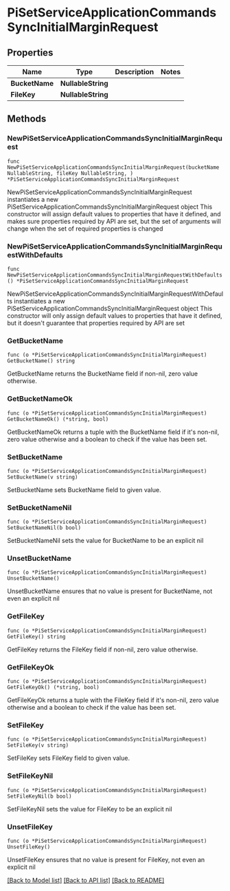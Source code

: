 # PiSetServiceApplicationCommandsSyncInitialMarginRequest

## Properties

Name | Type | Description | Notes
------------ | ------------- | ------------- | -------------
**BucketName** | **NullableString** |  | 
**FileKey** | **NullableString** |  | 

## Methods

### NewPiSetServiceApplicationCommandsSyncInitialMarginRequest

`func NewPiSetServiceApplicationCommandsSyncInitialMarginRequest(bucketName NullableString, fileKey NullableString, ) *PiSetServiceApplicationCommandsSyncInitialMarginRequest`

NewPiSetServiceApplicationCommandsSyncInitialMarginRequest instantiates a new PiSetServiceApplicationCommandsSyncInitialMarginRequest object
This constructor will assign default values to properties that have it defined,
and makes sure properties required by API are set, but the set of arguments
will change when the set of required properties is changed

### NewPiSetServiceApplicationCommandsSyncInitialMarginRequestWithDefaults

`func NewPiSetServiceApplicationCommandsSyncInitialMarginRequestWithDefaults() *PiSetServiceApplicationCommandsSyncInitialMarginRequest`

NewPiSetServiceApplicationCommandsSyncInitialMarginRequestWithDefaults instantiates a new PiSetServiceApplicationCommandsSyncInitialMarginRequest object
This constructor will only assign default values to properties that have it defined,
but it doesn't guarantee that properties required by API are set

### GetBucketName

`func (o *PiSetServiceApplicationCommandsSyncInitialMarginRequest) GetBucketName() string`

GetBucketName returns the BucketName field if non-nil, zero value otherwise.

### GetBucketNameOk

`func (o *PiSetServiceApplicationCommandsSyncInitialMarginRequest) GetBucketNameOk() (*string, bool)`

GetBucketNameOk returns a tuple with the BucketName field if it's non-nil, zero value otherwise
and a boolean to check if the value has been set.

### SetBucketName

`func (o *PiSetServiceApplicationCommandsSyncInitialMarginRequest) SetBucketName(v string)`

SetBucketName sets BucketName field to given value.


### SetBucketNameNil

`func (o *PiSetServiceApplicationCommandsSyncInitialMarginRequest) SetBucketNameNil(b bool)`

 SetBucketNameNil sets the value for BucketName to be an explicit nil

### UnsetBucketName
`func (o *PiSetServiceApplicationCommandsSyncInitialMarginRequest) UnsetBucketName()`

UnsetBucketName ensures that no value is present for BucketName, not even an explicit nil
### GetFileKey

`func (o *PiSetServiceApplicationCommandsSyncInitialMarginRequest) GetFileKey() string`

GetFileKey returns the FileKey field if non-nil, zero value otherwise.

### GetFileKeyOk

`func (o *PiSetServiceApplicationCommandsSyncInitialMarginRequest) GetFileKeyOk() (*string, bool)`

GetFileKeyOk returns a tuple with the FileKey field if it's non-nil, zero value otherwise
and a boolean to check if the value has been set.

### SetFileKey

`func (o *PiSetServiceApplicationCommandsSyncInitialMarginRequest) SetFileKey(v string)`

SetFileKey sets FileKey field to given value.


### SetFileKeyNil

`func (o *PiSetServiceApplicationCommandsSyncInitialMarginRequest) SetFileKeyNil(b bool)`

 SetFileKeyNil sets the value for FileKey to be an explicit nil

### UnsetFileKey
`func (o *PiSetServiceApplicationCommandsSyncInitialMarginRequest) UnsetFileKey()`

UnsetFileKey ensures that no value is present for FileKey, not even an explicit nil

[[Back to Model list]](../README.md#documentation-for-models) [[Back to API list]](../README.md#documentation-for-api-endpoints) [[Back to README]](../README.md)


